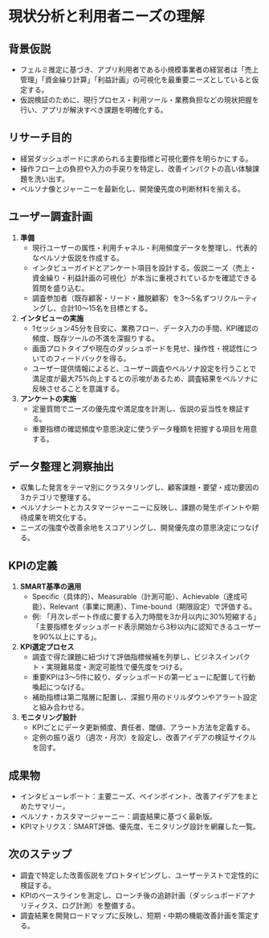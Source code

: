# 現状分析と利用者ニーズの理解

## 背景仮説
- フェルミ推定に基づき、アプリ利用者である小規模事業者の経営者は「売上管理」「資金繰り計算」「利益計画」の可視化を最重要ニーズとしていると仮定する。
- 仮説検証のために、現行プロセス・利用ツール・業務負担などの現状把握を行い、アプリが解決すべき課題を明確化する。

## リサーチ目的
- 経営ダッシュボードに求められる主要指標と可視化要件を明らかにする。
- 操作フロー上の負担や入力の手戻りを特定し、改善インパクトの高い体験課題を洗い出す。
- ペルソナ像とジャーニーを最新化し、開発優先度の判断材料を揃える。

## ユーザー調査計画
1. **準備**
   - 現行ユーザーの属性・利用チャネル・利用頻度データを整理し、代表的なペルソナ仮説を作成する。
   - インタビューガイドとアンケート項目を設計する。仮説ニーズ（売上・資金繰り・利益計画の可視化）が本当に重視されているかを確認できる質問を盛り込む。
   - 調査参加者（既存顧客・リード・離脱顧客）を3〜5名ずつリクルーティングし、合計10〜15名を目標とする。
2. **インタビューの実施**
   - 1セッション45分を目安に、業務フロー、データ入力の手間、KPI確認の頻度、既存ツールの不満を深掘りする。
   - 画面プロトタイプや現在のダッシュボードを見せ、操作性・視認性についてのフィードバックを得る。
   - ユーザー提供情報によると、ユーザー調査やペルソナ設定を行うことで満足度が最大75%向上するとの示唆があるため、調査結果をペルソナに反映させることを意識する。
3. **アンケートの実施**
   - 定量質問でニーズの優先度や満足度を計測し、仮説の妥当性を検証する。
   - 重要指標の確認頻度や意思決定に使うデータ種類を把握する項目を用意する。

## データ整理と洞察抽出
- 収集した発言をテーマ別にクラスタリングし、顧客課題・要望・成功要因の3カテゴリで整理する。
- ペルソナシートとカスタマージャーニーに反映し、課題の発生ポイントや期待成果を明文化する。
- ニーズの強度や改善余地をスコアリングし、開発優先度の意思決定につなげる。

## KPIの定義
1. **SMART基準の適用**
   - Specific（具体的）、Measurable（計測可能）、Achievable（達成可能）、Relevant（事業に関連）、Time-bound（期限設定）で評価する。
   - 例: 「月次レポート作成に要する入力時間を3か月以内に30%短縮する」「主要指標をダッシュボード表示開始から3秒以内に認知できるユーザーを90%以上にする」。
2. **KPI選定プロセス**
   - 調査で得た課題に紐づけて評価指標候補を列挙し、ビジネスインパクト・実現難易度・測定可能性で優先度をつける。
   - 重要KPIは3〜5件に絞り、ダッシュボードの第一ビューに配置して行動喚起につなげる。
   - 補助指標は第二階層に配置し、深掘り用のドリルダウンやアラート設定と組み合わせる。
3. **モニタリング設計**
   - KPIごとにデータ更新頻度、責任者、閾値、アラート方法を定義する。
   - 定例の振り返り（週次・月次）を設定し、改善アイデアの検証サイクルを回す。

## 成果物
- インタビューレポート：主要ニーズ、ペインポイント、改善アイデアをまとめたサマリー。
- ペルソナ・カスタマージャーニー：調査結果に基づく最新版。
- KPIマトリクス：SMART評価、優先度、モニタリング設計を網羅した一覧。

## 次のステップ
- 調査で特定した改善仮説をプロトタイピングし、ユーザーテストで定性的に検証する。
- KPIのベースラインを測定し、ローンチ後の追跡計画（ダッシュボードアナリティクス、ログ計測）を整備する。
- 調査結果を開発ロードマップに反映し、短期・中期の機能改善計画を策定する。
